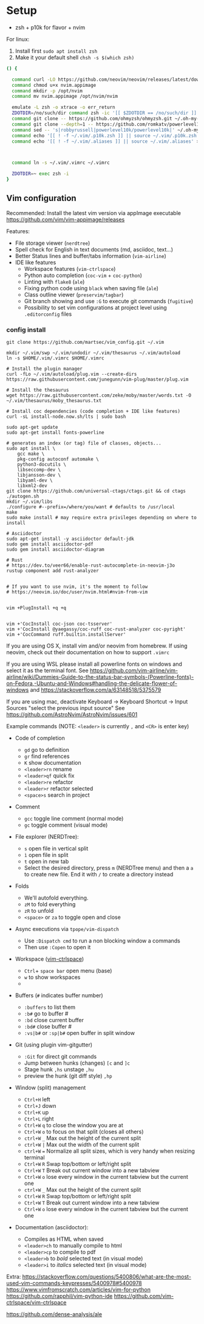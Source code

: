 # Setup 

* zsh + p10k for flavor + nvim

For linux: 

1. Install first `sudo apt install zsh`
2. Make it your default shell `chsh -s $(which zsh)`

```bash
() {

  command curl -LO https://github.com/neovim/neovim/releases/latest/download/nvim.appimage
  command chmod u+x nvim.appimage
  command mkdir -p /opt/nvim
  command mv nvim.appimage /opt/nvim/nvim

  emulate -L zsh -o xtrace -o err_return
  ZDOTDIR=/no/such/dir command zsh -ic '[[ $ZDOTDIR == /no/such/dir ]]'
  command git clone -- https://github.com/ohmyzsh/ohmyzsh.git ~/.oh-my-zsh
  command git clone --depth=1 -- https://github.com/romkatv/powerlevel10k.git ~/.oh-my-zsh/custom/themes/powerlevel10k
  command sed -- 's|robbyrussell|powerlevel10k/powerlevel10k|' ~/.oh-my-zsh/templates/zshrc.zsh-template >~/.zshrc
  command echo '[[ ! -f ~/.vim/.p10k.zsh ]] || source ~/.vim/.p10k.zsh' >> ~/.zshrc
  command echo '[[ ! -f ~/.vim/.aliases ]] || source ~/.vim/.aliases' >> ~/.zshrc



  command ln -s ~/.vim/.vimrc ~/.vimrc

  ZDOTDIR=~ exec zsh -i
}

```

## Vim configuration

Recommended: Install the latest vim version via appImage executable
https://github.com/vim/vim-appimage/releases

Features:
* File storage viewer (`nerdtree`)
* Spell check for English in text documents (md, asciidoc, text...)
* Better Status lines and buffer/tabs information (`vim-airline`)
* IDE like features
  * Workspace features (`vim-ctrlspace`)
  * Python auto completion (`coc-vim` + `coc-python`) 
  * Linting with `flake8` (`ale`)
  * Fixing python code using `black` when saving file (`ale`)
  * Class outline viewer (`preservim/tagbar`)
  * Git branch showing and use `:G` to execute git commands (`fugitive`)
  * Possibility to set vim configurations at project level using `.editorconfig` files

### config install

```
git clone https://github.com/martsec/vim_config.git ~/.vim

mkdir ~/.vim/swp ~/.vim/undodir ~/.vim/thesaurus ~/.vim/autoload
ln -s $HOME/.vim/.vimrc $HOME/.vimrc

# Install the plugin manager
curl -fLo ~/.vim/autoload/plug.vim --create-dirs https://raw.githubusercontent.com/junegunn/vim-plug/master/plug.vim

# Install the thesaurus 
wget https://raw.githubusercontent.com/zeke/moby/master/words.txt -O ~/.vim/thesaurus/moby_thesaurus.txt

# Install coc dependencies (code completion + IDE like features)
curl -sL install-node.now.sh/lts | sudo bash

sudo apt-get update
sudo apt-get install fonts-powerline

# generates an index (or tag) file of classes, objects...
sudo apt install \
    gcc make \
    pkg-config autoconf automake \
    python3-docutils \
    libseccomp-dev \
    libjansson-dev \
    libyaml-dev \
    libxml2-dev
git clone https://github.com/universal-ctags/ctags.git && cd ctags
./autogen.sh
mkdir ~/.vim/libs
./configure #--prefix=/where/you/want # defaults to /usr/local
make
sudo make install # may require extra privileges depending on where to install

# Asciidoctor
sudo apt-get install -y asciidoctor default-jdk
sudo gem install asciidoctor-pdf
sudo gem install asciidoctor-diagram

# Rust
# https://dev.to/veer66/enable-rust-autocomplete-in-neovim-j3o
rustup component add rust-analyzer


# If you want to use nvim, it's the moment to follow
# https://neovim.io/doc/user/nvim.html#nvim-from-vim 


vim +PlugInstall +q +q


vim +'CocInstall coc-json coc-tsserver'
vim +'CocInstall @yaegassy/coc-ruff coc-rust-analyzer coc-pyright'
vim +'CocCommand ruff.builtin.installServer'
```


If you are using OS X, install vim and/or neovim from homebrew. 
If using neovim, check out their documentation on how to support `.vimrc`

If you are using WSL please install all powerline fonts on windows and select it as the terminal font. See https://github.com/vim-airline/vim-airline/wiki/Dummies-Guide-to-the-status-bar-symbols-(Powerline-fonts)-on-Fedora,-Ubuntu-and-Windows#handling-the-delicate-flower-of-windows and https://stackoverflow.com/a/63148518/5375579

If you are using mac, deactivate Keyboard -> Keyboard Shortcut -> Input Sources "select the previous input source" See https://github.com/AstroNvim/AstroNvim/issues/601

Example commands (NOTE: `<leader>` is currently `,` and `<CR>` is enter key)

* Code of completion
  * `gd` go to definition
  * `gr` find references
  * `K` show documentation
  * `<leader>rn` rename
  * `<leader>qf` quick fix 
  * `<leader>re` refactor 
  * `<leader>r` refactor selected 
  * `<space>s` search in project
* Comment
  * `gcc` toggle line comment (normal mode)
  * `gc` toggle comment (visual mode)
* File explorer (NERDTree):
  * `s` open file in vertical split
  * `ì` open file in split
  * `t` open in new tab
  * Select the desired directory, press `m` (NERDTree menu) and then a `a` to create new file. End it with `/` to create a directory instead
* Folds
  * We'll autofold everything. 
  * `zM` to fold everything
  * `zR`  to unfold
  * `<space>` or `za` to toggle open and close
* Async executions via `tpope/vim-dispatch`
  * Use `:Dispatch cmd` to run a non blocking window a commands
  * Then use `:Copen` to open it

* Workspace ([vim-ctrlspace](https://awesomeopensource.com/project/yehuohan/vim-ctrlspace))
  * `Ctrl`+ `space bar` open menu (base)
  * `w` to show workspaces
  *

* Buffers (`#` indicates buffer number)
  * `:buffers` to list them
  * `:b#` go to buffer #
  * `:bd` close current buffer
  * `:bd#` close buffer #
  * `:vs|b#` or `:sp|b#` open buffer in split window
  
* Git (using plugin vim-gitgutter)
  * `:Git` for direct git commands
  * Jump between hunks (changes) `[c` and `]c` 
  * Stage hunk `,hs` unstage `,hu`
  * preview the hunk (git diff style) `,hp`

* Window (split) management 
  * `Ctrl+H` left
  * `Ctrl+J` down
  * `Ctrl+K` up
  * `Ctrl+L` right
  * `Ctrl+W` `q` to close the window you are at
  * `Ctrl+W` `o` to focus on that split (closes all others)
  * `ctrl+W` `_` Max out the height of the current split
  * `ctrl+W` `|` Max out the width of the current split
  * `ctrl+W` `=` Normalize all split sizes, which is very handy when resizing terminal
  * `Ctrl+W` `R` Swap top/bottom or left/right split
  * `Ctrl+W` `T` Break out current window into a new tabview
  * `Ctrl+W` `o` lose every window in the current tabview but the current one  
  * `ctrl+W` `_` Max out the height of the current split
  * `Ctrl+W` `R` Swap top/bottom or left/right split
  * `Ctrl+W` `T` Break out current window into a new tabview
  * `Ctrl+W` `o` lose every window in the current tabview but the current one

* Documentation (asciidoctor):
  * Compiles as HTML when saved
  * `<leader>ch` to  manually compile to html
  * `<leader>cp` to compile to pdf
  * `<leader>b` to *bold* selected text (in visual mode)
  * `<leader>i` to _italics_ selected text (in visual mode)


Extra:
https://stackoverflow.com/questions/5400806/what-are-the-most-used-vim-commands-keypresses/5400978#5400978
https://www.vimfromscratch.com/articles/vim-for-python
https://github.com/rapphil/vim-python-ide
https://github.com/vim-ctrlspace/vim-ctrlspace


https://github.com/dense-analysis/ale
